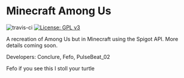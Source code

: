 # Minecraft Among Us
![travis-ci](https://travis-ci.org/Ponclure/Minecraft-Among-Us.svg?branch=main)
[![License: GPL v3](https://img.shields.io/badge/License-GPLv3-blue.svg)](https://www.gnu.org/licenses/gpl-3.0)

A recreation of Among Us but in Minecraft using the Spigot API. More details coming soon.

Developers: Conclure, Fefo, PulseBeat_02

Fefo if you see this I stoll your turtle
